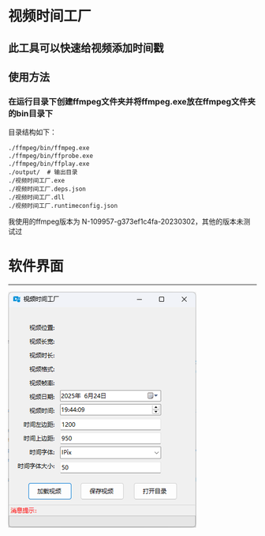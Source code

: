 # 视频时间工厂
## 此工具可以快速给视频添加时间戳
## 使用方法
### 在运行目录下创建ffmpeg文件夹并将ffmpeg.exe放在ffmpeg文件夹的bin目录下
目录结构如下：
```
./ffmpeg/bin/ffmpeg.exe
./ffmpeg/bin/ffprobe.exe
./ffmpeg/bin/ffplay.exe
./output/  # 输出目录
./视频时间工厂.exe
./视频时间工厂.deps.json
./视频时间工厂.dll
./视频时间工厂.runtimeconfig.json
```
我使用的ffmpeg版本为 N-109957-g373ef1c4fa-20230302，其他的版本未测试过

# 软件界面
-----------
![软件界面](VideoTimeFactory.png)